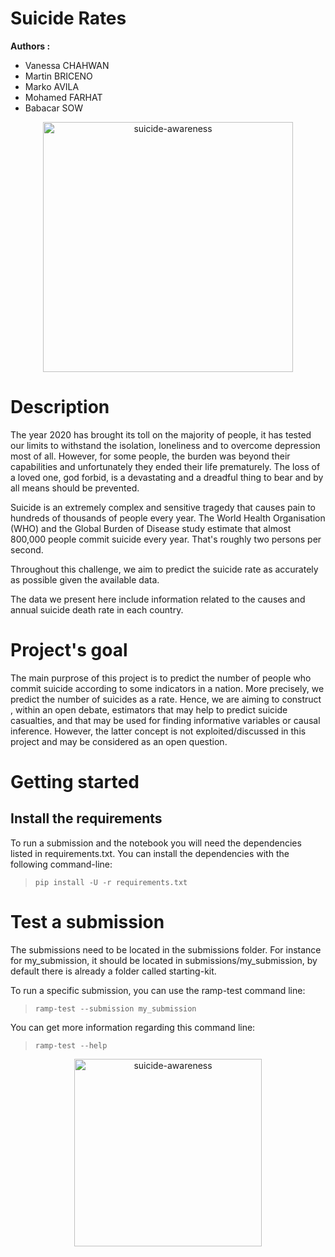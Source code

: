 # Suicide Rates
**Authors :**
* Vanessa CHAHWAN 
* Martin BRICENO 
* Marko AVILA 
* Mohamed FARHAT 
* Babacar SOW
<p align="center">
  <img src="https://www.georgetownbehavioral.com/sites/default/files/georgetown-suicide-awareness.jpg" width="400" title="suicide-awareness">
</p>

# Description
The year 2020 has brought its toll on the majority of people, it has tested our limits to withstand the isolation, loneliness and to overcome depression most of all. However, for some people, the burden was beyond their capabilities and unfortunately they ended their life prematurely. The loss of a loved one, god forbid, is a devastating and a dreadful thing to bear and by all means should be prevented.

Suicide is an extremely complex and sensitive tragedy that causes pain to hundreds of thousands of people every year. The World Health Organisation (WHO) and the Global Burden of Disease study estimate that almost 800,000 people commit suicide every year. That's roughly two persons per second.

Throughout this challenge, we aim to predict the suicide rate as accurately as possible given the available data.

The data we present here include information related to the causes and annual suicide death rate in each country.

# Project's goal

The main purprose of this project is to predict the number of people who commit suicide according to some indicators in a nation. More precisely, we predict the number of suicides as a rate. Hence, we are aiming to construct , within an open debate, estimators that may help to predict suicide casualties, and that may be used for finding informative variables or causal inference. However, the latter concept is not exploited/discussed in this project and may be considered as an open question.

# Getting started
## Install the requirements

To run a submission and the notebook you will need the dependencies listed in requirements.txt. You can install the dependencies with the following command-line:

> ```pip install -U -r requirements.txt```

# Test a submission
The submissions need to be located in the submissions folder. For instance for my_submission, it should be located in submissions/my_submission, by default there is already a folder called starting-kit.

To run a specific submission, you can use the ramp-test command line:

> ```ramp-test --submission my_submission```

You can get more information regarding this command line:

> ```ramp-test --help```


<p align="center">
  <img src="https://grandes-ecoles.studyrama.com/sites/default/files/styles/content/public/institut-polytechnique-de-paris.jpeg?itok=_Puxulb6" width="300" title="suicide-awareness">
</p>
